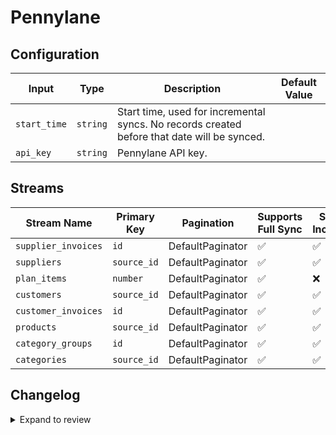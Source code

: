 # Pennylane

## Configuration

| Input | Type | Description | Default Value |
|-------|------|-------------|---------------|
| `start_time` | `string` | Start time, used for incremental syncs. No records created before that date will be synced.  |  |
| `api_key` | `string` | Pennylane API key.  |  |

## Streams
| Stream Name | Primary Key | Pagination | Supports Full Sync | Supports Incremental |
|-------------|-------------|------------|---------------------|----------------------|
| `supplier_invoices` | `id` | DefaultPaginator | ✅ |  ✅  |
| `suppliers` | `source_id` | DefaultPaginator | ✅ |  ✅  |
| `plan_items` | `number` | DefaultPaginator | ✅ |  ❌  |
| `customers` | `source_id` | DefaultPaginator | ✅ |  ✅  |
| `customer_invoices` | `id` | DefaultPaginator | ✅ |  ✅  |
| `products` | `source_id` | DefaultPaginator | ✅ |  ✅  |
| `category_groups` | `id` | DefaultPaginator | ✅ |  ✅  |
| `categories` | `source_id` | DefaultPaginator | ✅ |  ✅  |


## Changelog

<details>
  <summary>Expand to review</summary>

| Version | Date | Pull Request | Subject |
|---------|------|--------------|---------|
| 0.2.3 | 2025-03-01 | [55024](https://github.com/airbytehq/airbyte/pull/55024) | Update dependencies |
| 0.2.2 | 2025-02-23 | [54601](https://github.com/airbytehq/airbyte/pull/54601) | Update dependencies |
| 0.2.1 | 2025-02-15 | [50686](https://github.com/airbytehq/airbyte/pull/50686) | Update dependencies |
| 0.2.0 | 2025-01-29 | [52596](https://github.com/airbytehq/airbyte/pull/52596) | Fixes for category_groups and plan_items |
| 0.1.1 | 2024-12-21 | [50294](https://github.com/airbytehq/airbyte/pull/50294) | Update dependencies |
| 0.1.0 | 2024-12-10 | [48892](https://github.com/airbytehq/airbyte/pull/48892) | Add missing fields to `customer_invoices` stream |
| 0.0.6 | 2024-12-14 | [49659](https://github.com/airbytehq/airbyte/pull/49659) | Update dependencies |
| 0.0.5 | 2024-12-12 | [49322](https://github.com/airbytehq/airbyte/pull/49322) | Update dependencies |
| 0.0.4 | 2024-12-11 | [49053](https://github.com/airbytehq/airbyte/pull/49053) | Starting with this version, the Docker image is now rootless. Please note that this and future versions will not be compatible with Airbyte versions earlier than 0.64 |
| 0.0.3 | 2024-11-04 | [47902](https://github.com/airbytehq/airbyte/pull/47902) | Update dependencies |
| 0.0.2 | 2024-10-28 | [47536](https://github.com/airbytehq/airbyte/pull/47536) | Update dependencies |
| 0.0.1 | 2024-08-21 | | Initial release by natikgadzhi via Connector Builder |

</details>
